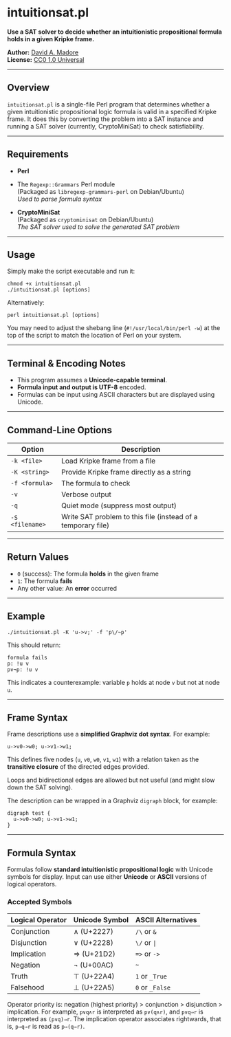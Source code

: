 # intuitionsat.pl

**Use a SAT solver to decide whether an intuitionistic propositional formula holds in a given Kripke frame.**

**Author:** [David A. Madore](http://www.madore.org/~david/)  
**License:** [CC0 1.0 Universal](./LICENSE)

---

## Overview

`intuitionsat.pl` is a single-file Perl program that determines
whether a given intuitionistic propositional logic formula is valid in
a specified Kripke frame.  It does this by converting the problem into
a SAT instance and running a SAT solver (currently, CryptoMiniSat) to
check satisfiability.

---

## Requirements

- **Perl**

- The `Regexp::Grammars` Perl module  
  (Packaged as `libregexp-grammars-perl` on Debian/Ubuntu)  
  *Used to parse formula syntax*

- **CryptoMiniSat**  
  (Packaged as `cryptominisat` on Debian/Ubuntu)  
  *The SAT solver used to solve the generated SAT problem*

---

## Usage

Simply make the script executable and run it:

```
chmod +x intuitionsat.pl
./intuitionsat.pl [options]
```

Alternatively:

```
perl intuitionsat.pl [options]
```

You may need to adjust the shebang line (`#!/usr/local/bin/perl -w`)
at the top of the script to match the location of Perl on your system.

---

## Terminal & Encoding Notes

- This program assumes a **Unicode-capable terminal**.
- **Formula input and output is UTF-8** encoded.
- Formulas can be input using ASCII characters but are displayed using Unicode.

---

## Command-Line Options

| Option           | Description |
|------------------|-------------|
| `-k <file>`      | Load Kripke frame from a file |
| `-K <string>`    | Provide Kripke frame directly as a string |
| `-f <formula>`   | The formula to check |
| `-v`             | Verbose output |
| `-q`             | Quiet mode (suppress most output) |
| `-S <filename>`  | Write SAT problem to this file (instead of a temporary file) |

---

## Return Values

- `0` (success): The formula **holds** in the given frame
- `1`: The formula **fails**
- Any other value: An **error** occurred

---

## Example

```
./intuitionsat.pl -K 'u->v;' -f 'p\/~p'
```

This should return:

```
formula fails
p: !u v
p∨¬p: !u v
```

This indicates a counterexample: variable `p` holds at node `v` but
not at node `u`.

---

## Frame Syntax

Frame descriptions use a **simplified Graphviz dot syntax**. For example:

```
u->v0->w0; u->v1->w1;
```

This defines five nodes (`u`, `v0`, `w0`, `v1`, `w1`) with a relation
taken as the **transitive closure** of the directed edges provided.

Loops and bidirectional edges are allowed but not useful (and might
slow down the SAT solving).

The description can be wrapped in a Graphviz `digraph` block, for
example:

```
digraph test {
  u->v0->w0; u->v1->w1;
}
```

---

## Formula Syntax

Formulas follow **standard intuitionistic propositional logic** with
Unicode symbols for display.  Input can use either **Unicode** or
**ASCII** versions of logical operators.

### Accepted Symbols

| Logical Operator | Unicode Symbol | ASCII Alternatives |
|------------------|----------------|--------------------|
| Conjunction      | ∧ (U+2227)     | `/\` or `&`        |
| Disjunction      | ∨ (U+2228)     | `\/` or `\|`       |
| Implication      | ⇒ (U+21D2)     | `=>` or `->`       |
| Negation         | ¬ (U+00AC)     | `~`                |
| Truth            | ⊤ (U+22A4)     | `1` or `_True`     |
| Falsehood        | ⊥ (U+22A5)     | `0` or `_False`    |

Operator priority is: negation (highest priority) > conjunction >
disjunction > implication.  For example, `p∨q∧r` is interpreted as
`p∨(q∧r)`, and `p∨q⇒r` is interpreted as `(p∨q)⇒r`.  The implication
operator associates rightwards, that is, `p⇒q⇒r` is read as `p⇒(q⇒r)`.
